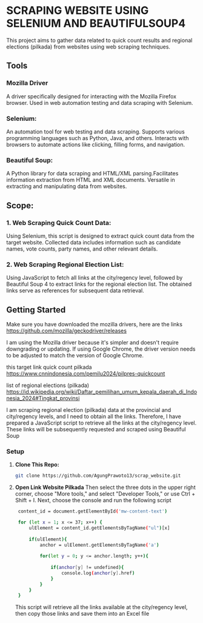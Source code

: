 # SCRAPING WEBSITE USING SELENIUM AND BEAUTIFULSOUP4
This project aims to gather data related to quick count results and regional elections (pilkada) from websites using web scraping techniques.

## Tools
### Mozilla Driver
A driver specifically designed for interacting with the Mozilla Firefox browser. Used in web automation testing and data scraping with Selenium.

### Selenium:
An automation tool for web testing and data scraping. Supports various programming languages such as Python, Java, and others.
Interacts with browsers to automate actions like clicking, filling forms, and navigation.

### Beautiful Soup:
A Python library for data scraping and HTML/XML parsing.Facilitates information extraction from HTML and XML documents.
Versatile in extracting and manipulating data from websites.

## Scope:
### 1. Web Scraping Quick Count Data:
Using Selenium, this script is designed to extract quick count data from the target website.
Collected data includes information such as candidate names, vote counts, party names, and other relevant details.

### 2. Web Scraping Regional Election List:
Using JavaScript to fetch all links at the city/regency level, followed by Beautiful Soup 4 to extract links for the regional election list.
The obtained links serve as references for subsequent data retrieval.

## Getting Started
Make sure you have downloaded the mozilla drivers, here are the links
https://github.com/mozilla/geckodriver/releases

I am using the Mozilla driver because it's simpler and doesn't require downgrading or updating. If using Google Chrome, the driver version needs to be adjusted to match the version of Google Chrome.

this target link 
quick count pilkada 
https://www.cnnindonesia.com/pemilu2024/pilpres-quickcount

list of regional elections (pilkada)
https://id.wikipedia.org/wiki/Daftar_pemilihan_umum_kepala_daerah_di_Indonesia_2024#Tingkat_provinsi

I am scraping regional election (pilkada) data at the provincial and city/regency levels, and I need to obtain all the links. Therefore, I have prepared a JavaScript script to retrieve all the links at the city/regency level. These links will be subsequently requested and scraped using Beautiful Soup

### Setup
1. **Clone This Repo:**
   ```bash
   git clone https://github.com/AgungPrawoto13/scrap_website.git
   ```

2. **Open Link Website Pilkada**
   Then select the three dots in the upper right corner, choose "More tools," and select "Developer Tools," or use Ctrl + Shift + I. Next,
   choose the console and run the following script
   ```bash
    content_id = document.getElementById('mw-content-text')

    for (let x = 1; x <= 37; x++) {
        ulElement = content_id.getElementsByTagName("ul")[x]
    
        if(ulElement){
            anchor = ulElement.getElementsByTagName('a')
            
            for(let y = 0; y <= anchor.length; y++){
    
                if(anchor[y] != undefined){
                    console.log(anchor[y].href)
                }
            }
        }
    }
   ```
   This script will retrieve all the links available at the city/regency level, then copy those links and save them into an Excel file
